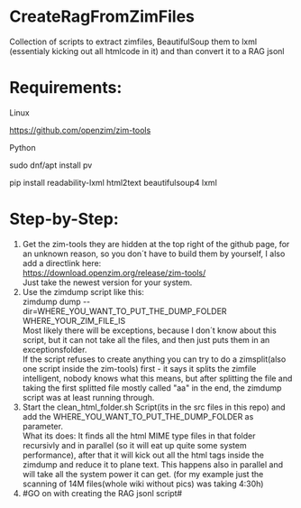 # CreateRagFromZimFiles
Collection of scripts to extract zimfiles, BeautifulSoup them to lxml (essentialy kicking out all htmlcode in it) and than convert it to a RAG jsonl

# Requirements:
Linux 

https://github.com/openzim/zim-tools

Python

sudo dnf/apt install pv

pip install readability-lxml html2text beautifulsoup4 lxml

# Step-by-Step:

1. Get the zim-tools they are hidden at the top right of the github page, for an unknown reason, so you don´t have to build them by yourself, I also add a directlink here:<br/>
https://download.openzim.org/release/zim-tools/ <br />Just take the newest version for your system.
2. Use the zimdump script like this:<br/> zimdump dump --dir=WHERE_YOU_WANT_TO_PUT_THE_DUMP_FOLDER WHERE_YOUR_ZIM_FILE_IS<br/>Most likely there will be exceptions, because I don´t know about this script, but it can not take all the files, and then just puts them in an exceptionsfolder. <br/> If the script refuses to create anything you can try to do a zimsplit(also one script inside the zim-tools) first - it says it splits the zimfile intelligent, nobody knows what this means, but after splitting the file and taking the first splitted file mostly called "aa" in the end, the zimdump script was at least running through.
3. Start the clean_html_folder.sh Script(its in the src files in this repo) and add the WHERE_YOU_WANT_TO_PUT_THE_DUMP_FOLDER as parameter.<br/>
What its does: It finds all the html MIME type files in that folder recursivly and in parallel (so it will eat up quite some system performance), after that it will kick out all the html tags inside the zimdump and reduce it to plane text. This happens also in parallel and will take all the system power it can get. (for my example just the scanning of 14M files(whole wiki without pics) was taking 4:30h)
4. #GO on with creating the RAG jsonl script#

